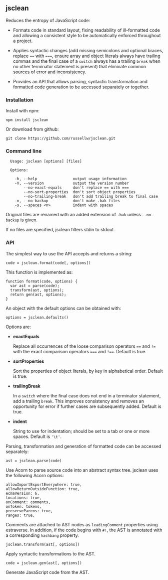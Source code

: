 ## jsclean

Reduces the entropy of JavaScript code:

- Formats code in standard layout, fixing readability of ill-formatted code and allowing a consistent style to be automatically enforced throughout a project.

- Applies syntactic changes (add missing semicolons and optional braces, replace `==` with `===`, ensure array and object literals always have trailing commas and the final case of a `switch` always has a trailing `break` when no other terminator statement is present) that eliminate common sources of error and inconsistency.

- Provides an API that allows parsing, syntactic transformation and formatted code generation to be accessed separately or together.

### Installation

Install with npm:

```
npm install jsclean
```

Or download from github:

```
git clone https://github.com/russellw/jsclean.git
```

### Command line

```
  Usage: jsclean [options] [files]

  Options:

    -h, --help                output usage information
    -V, --version             output the version number
        --no-exact-equals     don't replace == with ===
        --no-sort-properties  don't sort object properties
        --no-trailing-break   don't add trailing break to final case
    -n, --no-backup           don't make .bak files
    -s, --spaces <n>          indent with spaces

```

Original files are renamed with an added extension of `.bak` unless `--no-backup` is given.

If no files are specified, jsclean filters stdin to stdout.

### API

The simplest way to use the API accepts and returns a string:

```
code = jsclean.format(code[, options])
```

This function is implemented as:

```
function format(code, options) {
  var ast = parse(code);
  transform(ast, options);
  return gen(ast, options);
}
```

An object with the default options can be obtained with:

```
options = jsclean.defaults()
```

Options are:

- **exactEquals**

	Replace all occurrences of the loose comparison operators `==` and `!=` with the exact comparison operators `===` and `!==`. Default is true.

- **sortProperties**

	Sort the properties of object literals, by key in alphabetical order. Default is true.

- **trailingBreak**

	In a `switch` where the final case does not end in a terminator statement, add a trailing `break`. This improves consistency and removes an opportunity for error if further cases are subsequently added. Default is true.

- **indent**

	String to use for indentation; should be set to a tab or one or more spaces. Default is `'\t'`.

Parsing, transformation and generation of formatted code can be accessed separately:

```
ast = jsclean.parse(code)
```

Use Acorn to parse source code into an abstract syntax tree. jsclean uses the following Acorn options:

```
allowImportExportEverywhere: true,
allowReturnOutsideFunction: true,
ecmaVersion: 6,
locations: true,
onComment: comments,
onToken: tokens,
preserveParens: true,
ranges: true,
```

Comments are attached to AST nodes as `leadingComment` properties using estraverse. In addition, if the code begins with `#!`, the AST is annotated with a corresponding `hashbang` property.

```
jsclean.transform(ast[, options])
```

Apply syntactic transformations to the AST.

```
code = jsclean.gen(ast[, options])
```

Generate JavaScript code from the AST.
